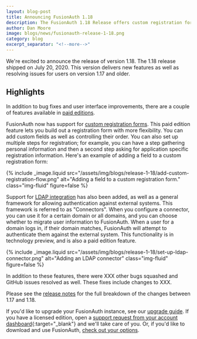 ```yaml
---
layout: blog-post
title: Announcing FusionAuth 1.18
description: The FusionAuth 1.18 Release offers custom registration forms, syncing with LDAP and more.
author: Dan Moore
image: blogs/news/fusionauth-release-1-18.png
category: blog
excerpt_separator: "<!--more-->"
---
```


We're excited to announce the release of version 1.18. The 1.18 release shipped on July 20, 2020. This version delivers new features as well as resolving issues for users on version 1.17 and older.

<!--more-->

## Highlights

In addition to bug fixes and user interface improvements, there are a couple of features available in [paid editions](/pricing).

FusionAuth now has support for [custom registration forms](xxx). This paid edition feature lets you build out a registration form with more flexibility. You can add custom fields as well as controlling their order. You can also set up multiple steps for registration; for example, you can have a step gathering personal information and then a second step asking for application specific registration information. Here's an example of adding a field to a custom registration form:

{% include _image.liquid src="/assets/img/blogs/release-1-18/add-custom-registration-flow.png" alt="Adding a field to a custom registration form." class="img-fluid" figure=false %}

Support for [LDAP integration](xxx) has also been added, as well as a general framework for allowing authentication against external systems. This framework is referred to as "Connectors". When you configure a connector, you can use it for a certain domain or all domains, and you can choose whether to migrate user information to FusionAuth. When a user for a domain logs in, if their domain matches, FusionAuth will attempt to authenticate them against the external system. This functionality is in technology preview, and is also a paid edition feature. 

{% include _image.liquid src="/assets/img/blogs/release-1-18/set-up-ldap-connector.png" alt="Adding an LDAP connector" class="img-fluid" figure=false %}

In addition to these features, there were XXX other bugs squashed and GitHub issues resolved as well. These fixes include changes to XXX. 

Please see the [release notes](/docs/v1/tech/release-notes#version-1-18-1) for the full breakdown of the changes between 1.17 and 1.18.

If you'd like to upgrade your FusionAuth instance, see our [upgrade guide](/docs/v1/tech/installation-guide/upgrade). If you have a licensed edition, open a [support request from your account dashboard](https://account.fusionauth.io){:target="_blank"} and we'll take care of you. Or, if you'd like to download and use FusionAuth, [check out your options](/pricing).
